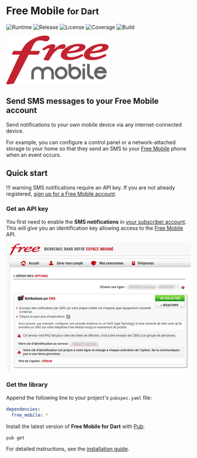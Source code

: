# Free Mobile <small>for Dart</small>
![Runtime](https://img.shields.io/badge/dart-%3E%3D2.4-brightgreen.svg) ![Release](https://img.shields.io/pub/v/free_mobile.svg) ![License](https://img.shields.io/badge/license-MIT-blue.svg) ![Coverage](https://coveralls.io/repos/github/cedx/free-mobile.dart/badge.svg) ![Build](https://travis-ci.com/cedx/free-mobile.dart.svg)

![Free Mobile](img/free_mobile.png)

## Send SMS messages to your Free Mobile account
Send notifications to your own mobile device via any internet-connected device.

For example, you can configure a control panel or a network-attached storage to your home so that they send an SMS to your [Free Mobile](http://mobile.free.fr) phone when an event occurs.

## Quick start

!!! warning
    SMS notifications require an API key. If you are not already registered,
    [sign up for a Free Mobile account](https://mobile.free.fr/subscribe).

### Get an API key
You first need to enable the **SMS notifications** in [your subscriber account](https://mobile.free.fr/moncompte).
This will give you an identification key allowing access to the [Free Mobile](http://mobile.free.fr) API.

![SMS notifications](img/sms_notifications.jpg)  

### Get the library
Append the following line to your project's `pubspec.yaml` file:

```yaml
dependencies:
  free_mobile: *
```

Install the latest version of **Free Mobile for Dart** with [Pub](https://dart.dev/tools/pub/cmd):

```shell
pub get
```

For detailed instructions, see the [installation guide](installation.md).
